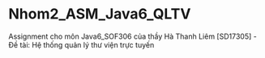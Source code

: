 # Nhom2_ASM_Java6_QLTV
Assignment cho môn Java6_SOF306 của thầy Hà Thanh Liêm [SD17305] - Đề tài: Hệ thống quản lý thư viện trực tuyến
